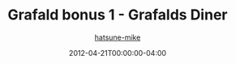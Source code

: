 ---
title: "Grafald bonus 1 - Grafalds Diner"
type: "image"
date: 2012-04-21T00:00:00-04:00
draft: false
categories:
- blog
- projects
- grafald
image_path: "../img/2012/bonus_1.png"
alt_text: ""
author: "[hatsune-mike](https://cohost.org/hatsune-mike)"
---